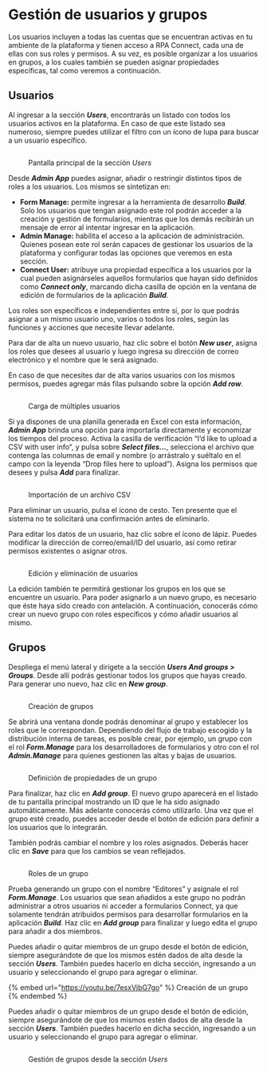 # Gestión de usuarios y grupos

Los usuarios incluyen a todas las cuentas que se encuentran activas en tu ambiente de la plataforma y tienen acceso a RPA Connect, cada una de ellas con sus roles y permisos. A su vez, es posible organizar a los usuarios en grupos, a los cuales también se pueden asignar propiedades específicas, tal como veremos a continuación.

## Usuarios

Al ingresar a la sección _**Users**_, encontrarás un listado con todos los usuarios activos en la plataforma. En caso de que este listado sea numeroso, siempre puedes utilizar el filtro con un ícono de lupa para buscar a un usuario específico.

<figure><img src="../../.gitbook/assets/rpa_admin_app_3.png" alt=""><figcaption><p>Pantalla principal de la sección <em>Users</em></p></figcaption></figure>

Desde _**Admin App**_ puedes asignar, añadir o restringir distintos tipos de roles a los usuarios. Los mismos se sintetizan en:

* **Form Manage:** permite ingresar a la herramienta de desarrollo _**Build**_. Solo los usuarios que tengan asignado este rol podrán acceder a la creación y gestión de formularios, mientras que los demás recibirán un mensaje de error al intentar ingresar en la aplicación.
* **Admin Manage:** habilita el acceso a la aplicación de administración. Quienes posean este rol serán capaces de gestionar los usuarios de la plataforma y configurar todas las opciones que veremos en esta sección.
* **Connect User:** atribuye una propiedad específica a los usuarios por la cual pueden asignárseles aquellos formularios que hayan sido definidos como _**Connect only**_, marcando dicha casilla de opción en la ventana de edición de formularios de la aplicación _**Build**_.

Los roles son específicos e independientes entre sí, por lo que podrás asignar a un mismo usuario uno, varios o todos los roles, según las funciones y acciones que necesite llevar adelante.

Para dar de alta un nuevo usuario, haz clic sobre el botón _**New user**_, asigna los roles que desees al usuario y luego ingresa su dirección de correo electrónico y el nombre que le será asignado.

En caso de que necesites dar de alta varios usuarios con los mismos permisos, puedes agregar más filas pulsando sobre la opción _**Add row**_.

<figure><img src="../../.gitbook/assets/rpa_admin_app_4.png" alt=""><figcaption><p>Carga de múltiples usuarios</p></figcaption></figure>

Si ya dispones de una planilla generada en Excel con esta información, _**Admin App**_ brinda una opción para importarla directamente y economizar los tiempos del proceso. Activa la casilla de verificación “I’d like to upload a CSV with user info”, y pulsa sobre _**Select files…**_, selecciona el archivo que contenga las columnas de email y nombre (o arrástralo y suéltalo en el campo con la leyenda “Drop files here to upload”). Asigna los permisos que desees y pulsa _**Add**_ para finalizar.

<figure><img src="../../.gitbook/assets/rpa_admin_app_5.png" alt=""><figcaption><p>Importación de un archivo CSV</p></figcaption></figure>

Para eliminar un usuario, pulsa el ícono de cesto. Ten presente que el sistema no te solicitará una confirmación antes de eliminarlo.

Para editar los datos de un usuario, haz clic sobre el ícono de lápiz. Puedes modificar la dirección de correo/email/ID del usuario, así como retirar permisos existentes o asignar otros.

<figure><img src="../../.gitbook/assets/rpa_admin_app_6.png" alt=""><figcaption><p>Edición y eliminación de usuarios</p></figcaption></figure>

La edición también te permitirá gestionar los grupos en los que se encuentre un usuario. Para poder asignarlo a un nuevo grupo, es necesario que éste haya sido creado con antelación. A continuación, conocerás cómo crear un nuevo grupo con roles específicos y cómo añadir usuarios al mismo.

## Grupos

Despliega el menú lateral y dirígete a la sección _**Users And groups > Groups**_. Desde allí podrás gestionar todos los grupos que hayas creado. Para generar uno nuevo, haz clic en _**New group**_.

<figure><img src="../../.gitbook/assets/rpa_admin_app_7.png" alt=""><figcaption><p>Creación de grupos</p></figcaption></figure>

Se abrirá una ventana donde podrás denominar al grupo y establecer los roles que le correspondan. Dependiendo del flujo de trabajo escogido y la distribución interna de tareas, es posible crear, por ejemplo, un grupo con el rol _**Form.Manage**_ para los desarrolladores de formularios y otro con el rol _**Admin.Manage**_ para quienes gestionen las altas y bajas de usuarios.

<figure><img src="../../.gitbook/assets/rpa_admin_app_8.png" alt=""><figcaption><p>Definición de propiedades de un grupo</p></figcaption></figure>

Para finalizar, haz clic en _**Add group**_. El nuevo grupo aparecerá en el listado de tu pantalla principal mostrando un ID que le ha sido asignado automáticamente. Más adelante conocerás cómo utilizarlo. Una vez que el grupo esté creado, puedes acceder desde el botón de edición para definir a los usuarios que lo integrarán.

También podrás cambiar el nombre y los roles asignados. Deberás hacer clic en _**Save**_ para que los cambios se vean reflejados.

<figure><img src="../../.gitbook/assets/rpa_admin_app_9.png" alt=""><figcaption><p>Roles de un grupo</p></figcaption></figure>

Prueba generando un grupo con el nombre “Editores” y asígnale el rol _**Form.Manage**_. Los usuarios que sean añadidos a este grupo no podrán administrar a otros usuarios ni acceder a formularios Connect, ya que solamente tendrán atribuidos permisos para desarrollar formularios en la aplicación _**Build**_. Haz clic en _**Add group**_ para finalizar y luego edita el grupo para añadir a dos miembros.

Puedes añadir o quitar miembros de un grupo desde el botón de edición, siempre asegurándote de que los mismos estén dados de alta desde la sección _**Users**_. También puedes hacerlo en dicha sección, ingresando a un usuario y seleccionando el grupo para agregar o eliminar.

{% embed url="https://youtu.be/7esxVjbG7go" %}
Creación de un grupo
{% endembed %}

Puedes añadir o quitar miembros de un grupo desde el botón de edición, siempre asegurándote de que los mismos estén dados de alta desde la sección _**Users**_. También puedes hacerlo en dicha sección, ingresando a un usuario y seleccionando el grupo para agregar o eliminar.

<figure><img src="../../.gitbook/assets/rpa_admin_app_10.png" alt=""><figcaption><p>Gestión de grupos desde la sección <em>Users</em></p></figcaption></figure>
